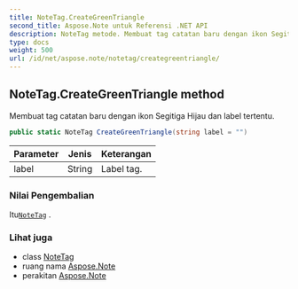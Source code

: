 ```yaml
---
title: NoteTag.CreateGreenTriangle
second_title: Aspose.Note untuk Referensi .NET API
description: NoteTag metode. Membuat tag catatan baru dengan ikon Segitiga Hijau dan label tertentu.
type: docs
weight: 500
url: /id/net/aspose.note/notetag/creategreentriangle/
---
```

## NoteTag.CreateGreenTriangle method

Membuat tag catatan baru dengan ikon Segitiga Hijau dan label tertentu.

```csharp
public static NoteTag CreateGreenTriangle(string label = "")
```

| Parameter | Jenis | Keterangan |
| --- | --- | --- |
| label | String | Label tag. |

### Nilai Pengembalian

Itu[`NoteTag`](../) .

### Lihat juga

* class [NoteTag](../)
* ruang nama [Aspose.Note](../../notetag/)
* perakitan [Aspose.Note](../../../)


